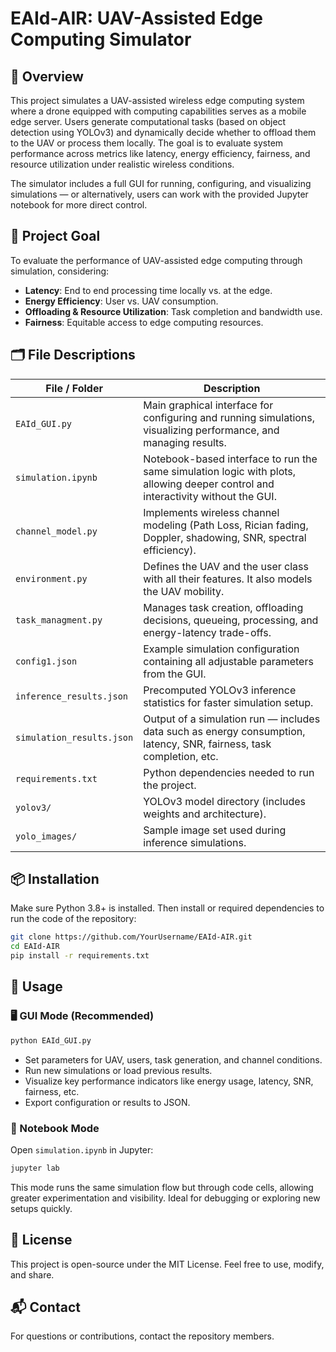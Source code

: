 # EAId-AIR: UAV-Assisted Edge Computing Simulator

## 📡 Overview

This project simulates a UAV-assisted wireless edge computing system where a drone equipped with computing capabilities serves as a mobile edge server. Users generate computational tasks (based on object detection using YOLOv3) and dynamically decide whether to offload them to the UAV or process them locally. The goal is to evaluate system performance across metrics like latency, energy efficiency, fairness, and resource utilization under realistic wireless conditions.

The simulator includes a full GUI for running, configuring, and visualizing simulations — or alternatively, users can work with the provided Jupyter notebook for more direct control.

## 🎯 Project Goal

To evaluate the performance of UAV-assisted edge computing through simulation, considering:

- **Latency**: End to end processing time locally vs. at the edge.
- **Energy Efficiency**: User vs. UAV consumption.
- **Offloading & Resource Utilization**: Task completion and bandwidth use.
- **Fairness**: Equitable access to edge computing resources.

## 🗂️ File Descriptions

| File / Folder | Description |
|---------------|-------------|
| `EAId_GUI.py` | Main graphical interface for configuring and running simulations, visualizing performance, and managing results. |
| `simulation.ipynb` | Notebook-based interface to run the same simulation logic with plots, allowing deeper control and interactivity without the GUI. |
| `channel_model.py` | Implements wireless channel modeling (Path Loss, Rician fading, Doppler, shadowing, SNR, spectral efficiency). |
| `environment.py` | Defines the UAV and the user class with all their features. It also models the UAV mobility. |
| `task_managment.py` | Manages task creation, offloading decisions, queueing, processing, and energy-latency trade-offs. |
| `config1.json` | Example simulation configuration containing all adjustable parameters from the GUI. |
| `inference_results.json` | Precomputed YOLOv3 inference statistics for faster simulation setup. |
| `simulation_results.json` | Output of a simulation run — includes data such as energy consumption, latency, SNR, fairness, task completion, etc. |
| `requirements.txt` | Python dependencies needed to run the project. |
| `yolov3/` | YOLOv3 model directory (includes weights and architecture). |
| `yolo_images/` | Sample image set used during inference simulations. |

## 📦 Installation

Make sure Python 3.8+ is installed. Then install or required dependencies to run the code of the repository:

```bash
git clone https://github.com/YourUsername/EAId-AIR.git
cd EAId-AIR
pip install -r requirements.txt
```


## 🚀 Usage

### 🖥️ GUI Mode (Recommended)

```bash
python EAId_GUI.py
```

- Set parameters for UAV, users, task generation, and channel conditions.
- Run new simulations or load previous results.
- Visualize key performance indicators like energy usage, latency, SNR, fairness, etc.
- Export configuration or results to JSON.

### 📓 Notebook Mode

Open `simulation.ipynb` in Jupyter:

```bash
jupyter lab
```

This mode runs the same simulation flow but through code cells, allowing greater experimentation and visibility. Ideal for debugging or exploring new setups quickly.


## 📄 License

This project is open-source under the MIT License. Feel free to use, modify, and share.

## 📬 Contact

For questions or contributions, contact the repository members.
